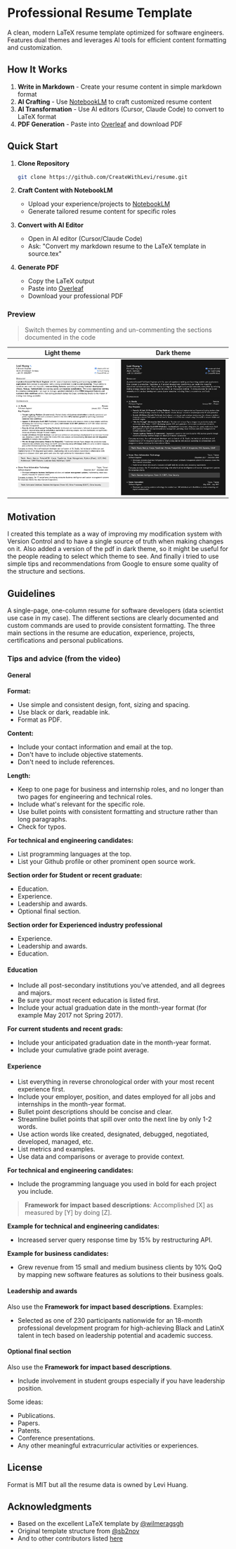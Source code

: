 # Professional Resume Template

A clean, modern LaTeX resume template optimized for software engineers. Features dual themes and leverages AI tools for efficient content formatting and customization.

## How It Works

1. **Write in Markdown** - Create your resume content in simple markdown format
2. **AI Crafting** - Use [NotebookLM](https://notebooklm.google.com/) to craft customized resume content
3. **AI Transformation** - Use AI editors (Cursor, Claude Code) to convert to LaTeX format
4. **PDF Generation** - Paste into [Overleaf](https://www.overleaf.com/) and download PDF

## Quick Start

1. **Clone Repository**
   ```bash
   git clone https://github.com/CreateWithLevi/resume.git
   ```

2. **Craft Content with NotebookLM**
   - Upload your experience/projects to [NotebookLM](https://notebooklm.google.com/)
   - Generate tailored resume content for specific roles

3. **Convert with AI Editor**
   - Open in AI editor (Cursor/Claude Code)
   - Ask: "Convert my markdown resume to the LaTeX template in source.tex"

4. **Generate PDF**
   - Copy the LaTeX output
   - Paste into [Overleaf](https://www.overleaf.com/)
   - Download your professional PDF

### Preview

> Switch themes by commenting and un-commenting the sections documented in the code

|            Light theme             |            Dark theme            |
| :--------------------------------: | :------------------------------: |
| ![Light theme](/light_preview.jpg) | ![Dark theme](/dark_preview.jpg) |

## Motivation

I created this template as a way of improving my modification system with Version Control and to have a single source of truth when making changes on it. Also added a version of the pdf in dark theme, so it might be useful for the people reading to select which theme to see. And finally i tried to use simple tips and recommendations from Google to ensure some quality of the structure and sections.

## Guidelines

A single-page, one-column resume for software developers (data scientist use case in my case). The different sections are clearly documented and custom commands are used to provide consistent formatting. The three main sections in the resume are education, experience, projects, certifications and personal publications.

### Tips and advice (from the video)

#### General

**Format:**

- Use simple and consistent design, font, sizing and spacing.
- Use black or dark, readable ink.
- Format as PDF.

**Content:**

- Include your contact information and email at the top.
- Don't have to include objective statements.
- Don't need to include references.

**Length:**

- Keep to one page for business and internship roles, and no longer than two pages for engineering and technical roles.
- Include what's relevant for the specific role.
- Use bullet points with consistent formatting and structure rather than long paragraphs.
- Check for typos.

**For technical and engineering candidates:**

- List programming languages at the top.
- List your Github profile or other prominent open source work.

**Section order for Student or recent graduate:**

- Education.
- Experience.
- Leadership and awards.
- Optional final section.

**Section order for Experienced industry professional**

- Experience.
- Leadership and awards.
- Education.

#### Education

- Include all post-secondary institutions you've attended, and all degrees and majors.
- Be sure your most recent education is listed first.
- Include your actual graduation date in the month-year format (for example May 2017 not Spring 2017).

**For current students and recent grads:**

- Include your anticipated graduation date in the month-year format.
- Include your cumulative grade point average.

#### Experience

- List everything in reverse chronological order with your most recent experience first.
- Include your employer, position, and dates employed for all jobs and internships in the month-year format.
- Bullet point descriptions should be concise and clear.
- Streamline bullet points that spill over onto the next line by only 1-2 words.
- Use action words like created, designated, debugged, negotiated, developed, managed, etc.
- List metrics and examples.
- Use data and comparisons or average to provide context.

**For technical and engineering candidates:**

- Include the programming language you used in bold for each project you include.

> **Framework for impact based descriptions**: Accomplished [X] as measured by [Y] by doing [Z].

**Example for technical and engineering candidates:**

- Increased server query response time by 15% by restructuring API.

**Example for business candidates:**

- Grew revenue from 15 small and medium business clients by 10% QoQ by mapping new software features as solutions to their business goals.

#### Leadership and awards

Also use the **Framework for impact based descriptions**. Examples:

- Selected as one of 230 participants nationwide for an 18-month professional development program for high-achieving Black and LatinX talent in tech based on leadership potential and academic success.

#### Optional final section

Also use the **Framework for impact based descriptions**.

- Include involvement in student groups especially if you have leadership position.

Some ideas:

- Publications.
- Papers.
- Patents.
- Conference presentations.
- Any other meaningful extracurricular activities or experiences.

## License

Format is MIT but all the resume data is owned by Levi Huang.

## Acknowledgments

- Based on the excellent LaTeX template by [@wilmeragsgh](https://github.com/wilmeragsgh/resume)
- Original template structure from [@sb2nov](https://github.com/sb2nov/resume) 
- And to other contributors listed [here](https://github.com/sb2nov/resume/graphs/contributors)
